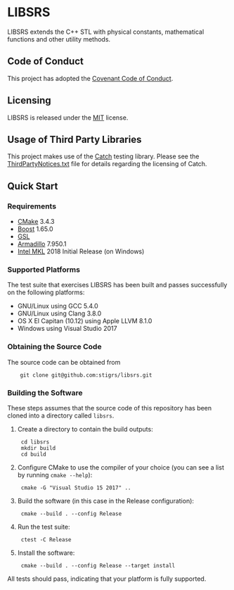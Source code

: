 # LIBSRS

LIBSRS extends the C++ STL with physical constants, mathematical functions 
and other utility methods.

## Code of Conduct

This project has adopted the [Covenant Code of Conduct](CODE_OF_CONDUCT.md).

## Licensing

LIBSRS is released under the [MIT](LICENSE) license.

## Usage of Third Party Libraries

This project makes use of the [Catch](https://https://github.com/philsquared/catch) 
testing library. Please see the [ThirdPartyNotices.txt](ThirdPartyNotices.txt) 
file for details regarding the licensing of Catch.

## Quick Start 

### Requirements

* [CMake](https://cmake.org) 3.4.3
* [Boost](http://www.boost.org/) 1.65.0
* [GSL](https://github.com/Microsoft/GSL)
* [Armadillo](http://arma.sourceforge.net) 7.950.1 
* [Intel MKL](https://software.intel.com/en-us/mkl) 2018 Initial Release (on Windows)

### Supported Platforms

The test suite that exercises LIBSRS has been built and passes successfully 
on the following platforms:
* GNU/Linux using GCC 5.4.0
* GNU/Linux using Clang 3.8.0
* OS X El Capitan (10.12) using Apple LLVM 8.1.0
* Windows using Visual Studio 2017

### Obtaining the Source Code

The source code can be obtained from

        git clone git@github.com:stigrs/libsrs.git

### Building the Software

These steps assumes that the source code of this repository has been cloned
into a directory called `libsrs`.

1. Create a directory to contain the build outputs:

        cd libsrs
        mkdir build
        cd build

2. Configure CMake to use the compiler of your choice (you can see a list by
   running `cmake --help`):

        cmake -G "Visual Studio 15 2017" ..

3. Build the software (in this case in the Release configuration):

        cmake --build . --config Release

4. Run the test suite:

        ctest -C Release

5. Install the software:

        cmake --build . --config Release --target install

All tests should pass, indicating that your platform is fully supported. 

